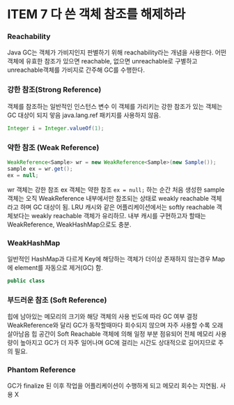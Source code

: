 # ITEM 7 다 쓴 객체 참조를 해제하라

### Reachability
Java GC는 객체가 가비지인지 판별하기 위해 reachability라는 개념을 사용한다.
어떤 객체에 유효한 참조가 있으면 reachable, 없으면 unreachable로 구별하고 unreachable객체를 가비지로 간주해 GC를 수행한다.


### 강한 참조(Strong Reference)
객체를 참조하는 일반적인 인스턴스 변수
이 객체를 가리키는 강한 참조가 있는 객체는 GC 대상이 되지 앟음
java.lang.ref 패키지를 사용하지 않음.
```java
Integer i = Integer.valueOf(1);
```

### 약한 참조 (Weak Reference)
```java
WeakReference<Sample> wr = new WeakReference<Sample>(new Sample());
sample ex = wr.get();
ex = null;
```
wr 객체는 강한 참조
ex 객체는 약한 참조
```ex = null;``` 하는 순간 처음 생성한 sample 객체는 오직 WeakReference 내부에서만 참조되는 상태로 weakly reachable 객체라고 하며 GC 대상이 됨.
LRU 캐시와 같은 어플리케이션에서는 softly reachable 객체보다는 weakly reachable 객체가 유리하므.
내부 캐시를 구현하고자 할때는 WeakReference, WeakHashMap으로도 충분.

### WeakHashMap
일반적인 HashMap과 다르게 Key에 해당하는 객체가 더이상 존재하지 않는경우 Map에 element를 자동으로 제거(GC) 함.
```java
public class
```

### 부드러운 참조 (Soft Reference)
힙에 남아있는 메모리의 크기와 해당 객체의 사용 빈도에 따라 GC 여부 결정
WeakReference와 달리 GC가 동작할때마다 회수되지 않으며 자주 사용할 수록 오래 살아남음
힙 공간이 Soft Reachable 객체에 의해 일정 부분 점유되어 전체 메모리 사용량이 높아지고 GC가 더 자주 일어나며 GC에 걸리는 시간도 상대적으로 길어지므로 주의 필요.

### Phantom Reference
GC가 finalize 된 이후 작업을 어플리케이션이 수행하게 되고 메모리 회수는 지연됨.
사용 X



